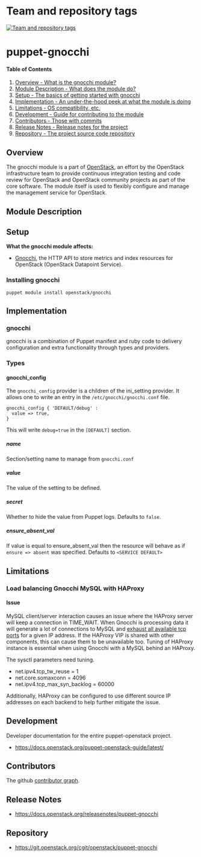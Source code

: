 Team and repository tags
========================

[![Team and repository tags](https://governance.openstack.org/tc/badges/puppet-gnocchi.svg)](https://governance.openstack.org/tc/reference/tags/index.html)

<!-- Change things from this point on -->

puppet-gnocchi
==============

#### Table of Contents

1. [Overview - What is the gnocchi module?](#overview)
2. [Module Description - What does the module do?](#module-description)
3. [Setup - The basics of getting started with gnocchi](#setup)
4. [Implementation - An under-the-hood peek at what the module is doing](#implementation)
5. [Limitations - OS compatibility, etc.](#limitations)
6. [Development - Guide for contributing to the module](#development)
7. [Contributors - Those with commits](#contributors)
8. [Release Notes - Release notes for the project](#release-notes)
9. [Repository - The project source code repository](#repository)

Overview
--------

The gnocchi module is a part of [OpenStack](https://opendev.org/openstack), an effort by the OpenStack infrastructure team to provide continuous integration testing and code review for OpenStack and OpenStack community projects as part of the core software. The module itself is used to flexibly configure and manage the management service for OpenStack.

Module Description
------------------

Setup
-----

**What the gnocchi module affects:**

* [Gnocchi](https://gnocchi.xyz/), the HTTP API to store metrics and index resources for OpenStack
  (OpenStack Datapoint Service).

### Installing gnocchi

    puppet module install openstack/gnocchi

Implementation
--------------

### gnocchi

gnocchi is a combination of Puppet manifest and ruby code to delivery configuration and extra functionality through types and providers.

### Types

#### gnocchi_config

The `gnocchi_config` provider is a children of the ini_setting provider. It allows one to write an entry in the `/etc/gnocchi/gnocchi.conf` file.

```puppet
gnocchi_config { 'DEFAULT/debug' :
  value => true,
}
```

This will write `debug=true` in the `[DEFAULT]` section.

##### name

Section/setting name to manage from `gnocchi.conf`

##### value

The value of the setting to be defined.

##### secret

Whether to hide the value from Puppet logs. Defaults to `false`.

##### ensure_absent_val

If value is equal to ensure_absent_val then the resource will behave as if `ensure => absent` was specified. Defaults to `<SERVICE DEFAULT>`

Limitations
-----------

### Load balancing Gnocchi MySQL with HAProxy

#### Issue

MySQL client/server interaction causes an issue where the HAProxy server will keep a connection in TIME_WAIT. When Gnocchi is processing data it will generate a lot of connections to MySQL and [exhaust all available tcp ports](http://blog.haproxy.com/2012/12/12/haproxy-high-mysql-request-rate-and-tcp-source-port-exhaustion/) for a given IP address. If the HAProxy VIP is shared with other components, this can cause them to be unavailable too. Tuning of HAProxy instance is essential when using Gnocchi with a MySQL behind an HAProxy.

The sysctl parameters need tuning.

* net.ipv4.tcp_tw_reuse = 1
* net.core.somaxconn = 4096
* net.ipv4.tcp_max_syn_backlog = 60000

Additionally, HAProxy can be configured to use different source IP addresses on each backend to help further mitigate the issue.

Development
-----------

Developer documentation for the entire puppet-openstack project.

* https://docs.openstack.org/puppet-openstack-guide/latest/

Contributors
------------

The github [contributor graph](https://github.com/openstack/puppet-gnocchi/graphs/contributors).

Release Notes
-------------

* https://docs.openstack.org/releasenotes/puppet-gnocchi

Repository
----------

* https://git.openstack.org/cgit/openstack/puppet-gnocchi
